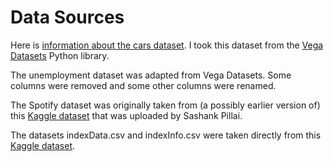 # Data Sources

Here is [information about the cars dataset](http://lib.stat.cmu.edu/datasets/cars.desc).  I took this dataset from the [Vega Datasets](https://github.com/altair-viz/vega_datasets) Python library.

The unemployment dataset was adapted from Vega Datasets.  Some columns were removed and some other columns were renamed.

The Spotify dataset was originally taken from (a possibly earlier version of) this [Kaggle dataset](https://www.kaggle.com/sashankpillai/spotify-top-200-charts-20202021) that was uploaded by Sashank Pillai.

The datasets indexData.csv and indexInfo.csv were taken directly from this [Kaggle dataset](https://www.kaggle.com/datasets/mattiuzc/stock-exchange-data).